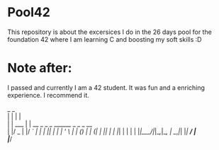 # Pool42
This repository is about the excersices I do in the 26 days pool for the foundation 42 where I am learning C and boosting my soft skills :D

# Note after:
I passed and currently I am a 42 student. It was fun and a enriching experience. I recommend it.

  _       _                                
 | |     | |                               
 | | ___ | | __ _ _   _ ______ _   _ _ __  
 | |/ _ \| |/ _` | | | |______| | | | '_ \ 
 | | (_) | | (_| | |_| |      | |_| | | | |
 |_|\___/|_|\__,_|\__, |       \__,_|_| |_|
                   __/ |                   
                  |___/                    
